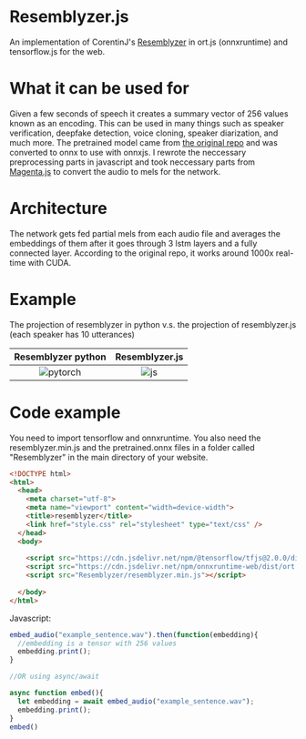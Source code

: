 # Resemblyzer.js
An implementation of CorentinJ's [Resemblyzer](https://github.com/resemble-ai/Resemblyzer) in ort.js (onnxruntime) and tensorflow.js for the web. 

# What it can be used for
Given a few seconds of speech it creates a summary vector of 256 values known as an encoding. This can be used in many things such as speaker verification, deepfake detection, voice cloning, speaker diarization, and much more. The pretrained model came from [the original repo](https://github.com/resemble-ai/Resemblyzer) and was converted to onnx to use with onnxjs. I rewrote the neccessary preprocessing parts in javascript and took neccessary parts from [Magenta.js](https://github.com/magenta/magenta-js) to convert the audio to mels for the network. 
# Architecture
The network gets fed partial mels from each audio file and averages the embeddings of them after it goes through 3 lstm layers and a fully connected layer. According to the original repo, it works around 1000x real-time with CUDA.

# Example
The projection of resemblyzer in python v.s. the projection of resemblyzer.js (each speaker has 10 utterances)


Resemblyzer python            |  Resemblyzer.js
:-------------------------:|:-------------------------:
![pytorch](https://EncoderMin.cooperbuch.repl.co/originalMels.png)| ![js](https://EncoderMin.cooperbuch.repl.co/jsMels.png)



# Code example
You need to import tensorflow and onnxruntime. You also need the resemblyzer.min.js and the pretrained.onnx files in a folder called "Resemblyzer" in the main directory of your website.
```html
<!DOCTYPE html>
<html>
  <head>
    <meta charset="utf-8">
    <meta name="viewport" content="width=device-width">
    <title>resemblyzer</title>
    <link href="style.css" rel="stylesheet" type="text/css" />
  </head>
  <body>
    
    <script src="https://cdn.jsdelivr.net/npm/@tensorflow/tfjs@2.0.0/dist/tf.min.js"></script>
    <script src="https://cdn.jsdelivr.net/npm/onnxruntime-web/dist/ort.min.js"></script>
    <script src="Resemblyzer/resemblyzer.min.js"></script>
    
  </body>
</html>
```
Javascript:
```javascript
embed_audio("example_sentence.wav").then(function(embedding){
  //embedding is a tensor with 256 values
  embedding.print();
}

//OR using async/await

async function embed(){
  let embedding = await embed_audio("example_sentence.wav");
  embedding.print();
}
embed()


```



